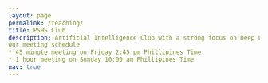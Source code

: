 ```yaml
---
layout: page
permalink: /teaching/
title: PSHS Club
description: Artificial Intelligence Club with a strong focus on Deep Learning Theory and Applications to Computer Vision Problems. The Repository I have with most of the recorded audio files of meetings and code files is over [here](https://github.com/SarthakJaingit/Philippine-Science-High-School-AI_Club). To access full zoom recordings with video and slides then please email me and I will make sure to get back to you.
Our meeting schedule
* 45 minute meeting on Friday 2:45 pm Phillipines Time 
* 1 hour meeting on Sunday 10:00 am Phillipines Time  
nav: true
---
```


